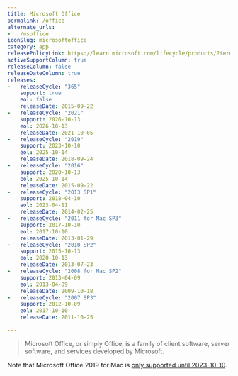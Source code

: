 ```yaml
---
title: Microsoft Office
permalink: /office
alternate_urls:
-   /msoffice
iconSlug: microsoftoffice
category: app
releasePolicyLink: https://learn.microsoft.com/lifecycle/products/?terms=Office
activeSupportColumn: true
releaseColumn: false
releaseDateColumn: true
releases:
-   releaseCycle: "365"
    support: true
    eol: false
    releaseDate: 2015-09-22
-   releaseCycle: "2021"
    support: 2026-10-13
    eol: 2026-10-13
    releaseDate: 2021-10-05
-   releaseCycle: "2019"
    support: 2023-10-10
    eol: 2025-10-14
    releaseDate: 2018-09-24
-   releaseCycle: "2016"
    support: 2020-10-13
    eol: 2025-10-14
    releaseDate: 2015-09-22
-   releaseCycle: "2013 SP1"
    support: 2018-04-10
    eol: 2023-04-11
    releaseDate: 2014-02-25
-   releaseCycle: "2011 for Mac SP3"
    support: 2017-10-10
    eol: 2017-10-10
    releaseDate: 2013-01-29
-   releaseCycle: "2010 SP2"
    support: 2015-10-13
    eol: 2020-10-13
    releaseDate: 2013-07-23
-   releaseCycle: "2008 for Mac SP2"
    support: 2013-04-09
    eol: 2013-04-09
    releaseDate: 2009-10-18
-   releaseCycle: "2007 SP3"
    support: 2012-10-09
    eol: 2017-10-10
    releaseDate: 2011-10-25

---
```


> Microsoft Office, or simply Office, is a family of client software, server software, and services developed by Microsoft.

Note that Microsoft Office 2019 for Mac is [only supported until 2023-10-10](https://learn.microsoft.com/lifecycle/products/microsoft-office-2019-for-mac).
